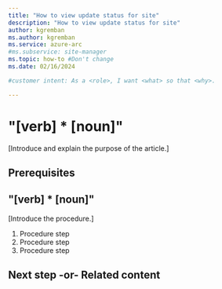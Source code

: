 ```yaml
---
title: "How to view update status for site"
description: "How to view update status for site"
author: kgremban
ms.author: kgremban
ms.service: azure-arc
#ms.subservice: site-manager
ms.topic: how-to #Don't change
ms.date: 02/16/2024

#customer intent: As a <role>, I want <what> so that <why>.

---
```


<!-- --------------------------------------

- Use this template with pattern instructions for:

How To

- Before you sign off or merge:

Remove all comments except the customer intent.

- Feedback:

https://aka.ms/patterns-feedback

-->

# "[verb] * [noun]"

<!-- Required: Article headline - H1

Identify the product or service and the task the
article describes.

-->

[Introduce and explain the purpose of the article.]

<!-- Required: Introductory paragraphs (no heading)

Write a brief introduction that can help the user
determine whether the article is relevant for them
and to describe the task the article covers.

-->

## Prerequisites

<!-- Optional: Prerequisites - H2

If included, "Prerequisites" must be the first H2 in the article.

List any items that are needed for the integration,
such as permissions or software.

If you need to sign in to a portal to do the quickstart, 
provide instructions and a link.

-->

## "[verb] * [noun]"

[Introduce the procedure.]

1. Procedure step
1. Procedure step
1. Procedure step

<!-- Required: Steps to complete the task - H2

In one or more H2 sections, organize procedures. A section
contains a major grouping of steps that help the user complete
a task.

Begin each section with a brief explanation for context, and
provide an ordered list of steps to complete the procedure.

If it applies, provide sections that describe alternative tasks or
procedures.

-->

## Next step -or- Related content
<!-- 
> [!div class="nextstepaction"]
> [Next sequential article title](link.md)

-or-

* [Related article title](link.md)
* [Related article title](link.md)
* [Related article title](link.md) -->

<!-- Optional: Next step or Related content - H2

Consider adding one of these H2 sections (not both):

A "Next step" section that uses 1 link in a blue box 
to point to a next, consecutive article in a sequence.

-or- 

A "Related content" section that lists links to 
1 to 3 articles the user might find helpful.

-->

<!--

Remove all comments except the customer intent
before you sign off or merge to the main branch.

-->

